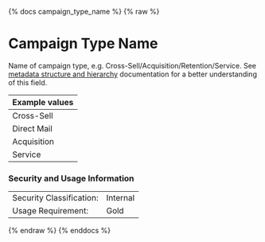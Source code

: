 {% docs campaign_type_name %}
{% raw %}

# Campaign Type Name

Name of campaign type, e.g. Cross-Sell/Acquisition/Retention/Service.
See [metadata structure and hierarchy](#!/model/model.aaa_life_data_platform.staging_metadata_metadata)
documentation for a better understanding of this field.

| Example values    |
|-------------------|
| Cross-Sell        |
| Direct Mail       |
| Acquisition       |
| Service           |

### Security and Usage Information
|    |    |
|---|---|
|Security Classification:| Internal |
|Usage Requirement:| Gold |

{% endraw %}
{% enddocs %}